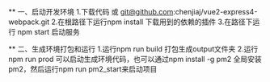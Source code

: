 ** 一、启动开发环境
1.下载代码 或 git@github.com:chenjiaj/vue2-express4-webpack.git
2.在根路径下运行npm install 下载用到的依赖的插件
3.在路径下运行 npm start 启动服务

** 二、生成环境打包和运行
1.运行npm run build 打包生成output文件夹
2.运行npm run prod 可以启动生成环境代码，也可以通过npm install -g pm2 全局安装pm2，然后运行npm run pm2_start来启动项目